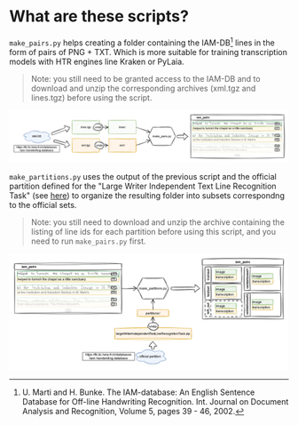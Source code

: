 # What are these scripts?

`make_pairs.py` helps creating a folder containing the IAM-DB[^iamdb] lines in the form of pairs of PNG + TXT. Which is more suitable for training transcription models with HTR engines line Kraken or PyLaia. 

> Note: you still need to be granted access to the IAM-DB and to download and unzip the corresponding archives (xml.tgz and lines.tgz) before using the script.

<img src="./img/line_pairs_iam-db_wflow.drawio.png">

`make_partitions.py` uses the output of the previous script and the official partition defined for the "Large Writer Independent Text Line Recognition Task" (see [here](https://fki.tic.heia-fr.ch/databases/iam-handwriting-database)) to organize the resulting folder into subsets correspondng to the official sets.

> Note: you still need to download and unzip the archive containing the listing of line ids for each partition before using this script, and you need to run `make_pairs.py` first. 

<img src="./img/line_pairs_iam-db_partitions_wflow.drawio.png">

<!-- References -->
[^iamdb]: U. Marti and H. Bunke. The IAM-database: An English Sentence Database for Off-line Handwriting Recognition. Int. Journal on Document Analysis and Recognition, Volume 5, pages 39 - 46, 2002.
